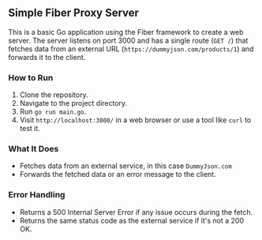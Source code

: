 ## Simple Fiber Proxy Server

This is a basic Go application using the Fiber framework to create a web server. The server listens on port 3000 and has a single route (`GET /`) that fetches data from an external URL (`https://dummyjson.com/products/1`) and forwards it to the client.

### How to Run

1. Clone the repository.
2. Navigate to the project directory.
3. Run `go run main.go`.
4. Visit `http://localhost:3000/` in a web browser or use a tool like `curl` to test it.

### What It Does

- Fetches data from an external service, in this case `DummyJson.com`
- Forwards the fetched data or an error message to the client.

### Error Handling

- Returns a 500 Internal Server Error if any issue occurs during the fetch.
- Returns the same status code as the external service if it's not a 200 OK.